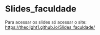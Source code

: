 # Slides_faculdade
Para acessar os slides só acessar o site: https://theolight1.github.io/Slides_faculdade/
